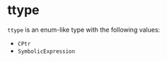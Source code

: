 <!-- This is an automatically generated file. Do not edit it manually. -->

# ttype

`ttype` is an enum-like type with the following values:


- `CPtr`
- `SymbolicExpression`